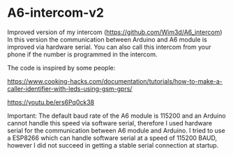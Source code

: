 # A6-intercom-v2
Improved version of my intercom (https://github.com/Wim3d/A6_intercom)
In this version the communication between Arduino and A6 module is improved via hardware serial.
You can also call this intercom from your phone if the number is programmed in the intercom.

The code is inspired by some people:

https://www.cooking-hacks.com/documentation/tutorials/how-to-make-a-caller-identifier-with-leds-using-gsm-gprs/

https://youtu.be/ers6Pq0ck38

Important: The default baud rate of the A6 module is 115200 and an Arduino cannot handle this speed via software serial, therefore I used hardware serial for the communication between A6 module and Arduino.
I tried to use a ESP8266 which can handle software serial at a speed of 115200 BAUD, however I did not succeed in getting a stable serial connection at startup.
